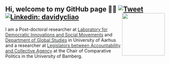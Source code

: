 ## Hi, welcome to my GitHub page 👋🏻 [![Tweet](https://img.shields.io/twitter/url/https/github.com/tterb/hyde.svg?style=social)](https://twitter.com/liaoyenchieh)   [![Linkedin: davidycliao](https://img.shields.io/badge/-davidycliao-blue?style=flat-square&logo=Linkedin&logoColor=white&link=https://www.linkedin.com/in/david-yen-chieh-liao-51a0a3168/)](https://www.linkedin.com/in/david-yen-chieh-liao-51a0a3168/) <img src="https://raw.githack.com/davidycliao/figures/master/avataaars.png"  width="135" height= "135" align="right" />  <br />  

I am a Post-doctoral researcher at [<span style="color:#323434">Laboratory for Democratic Innovations and Social Movements</span>](https://projects.au.dk/deminova-lab/about-deminova) and [<span style="color:#323434">Department of Global Studies</span>](https://pure.au.dk/portal/en/persons/yenchieh-liao%280a64ba05-9c47-40b2-8ff6-c3d8aeab26f7%29.html) in University of Aarhus and a researcher at [<span style="color:#323434">Legislators between Accountability and Collective Agency</span>](https://projectlacan.wordpress.com) at the Chair of Comparative Politics in the University of Bamberg. 


